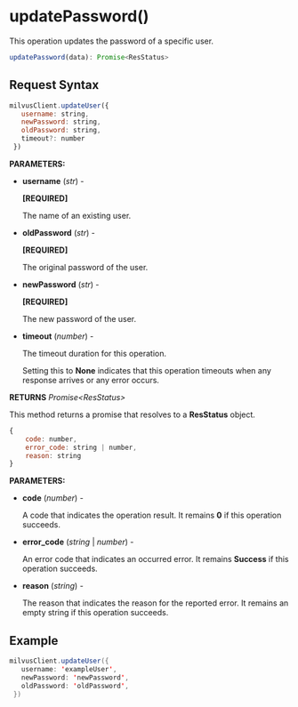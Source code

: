 # updatePassword()

This operation updates the password of a specific user.

```javascript
updatePassword(data): Promise<ResStatus>
```

## Request Syntax

```javascript
milvusClient.updateUser({
   username: string,
   newPassword: string,
   oldPassword: string,
   timeout?: number
 })
```

**PARAMETERS:**

- **username** (*str*) -

    **[REQUIRED]**

    The name of an existing user.

- **oldPassword** (*str*) -

    **[REQUIRED]**

    The original password of the user.

- **newPassword** (*str*) -

    **[REQUIRED]**

    The new password of the user.

- **timeout** (*number*) -  

    The timeout duration for this operation. 

    Setting this to **None** indicates that this operation timeouts when any response arrives or any error occurs.

**RETURNS** *Promise\<ResStatus>*

This method returns a promise that resolves to a **ResStatus** object.

```javascript
{
    code: number,
    error_code: string | number,
    reason: string
}
```

**PARAMETERS:**

- **code** (*number*) -

    A code that indicates the operation result. It remains **0** if this operation succeeds.

- **error_code** (*string* | *number*) -

    An error code that indicates an occurred error. It remains **Success** if this operation succeeds. 

- **reason** (*string*) - 

    The reason that indicates the reason for the reported error. It remains an empty string if this operation succeeds.

## Example

```java
milvusClient.updateUser({
   username: 'exampleUser',
   newPassword: 'newPassword',
   oldPassword: 'oldPassword',
 })
```

